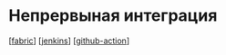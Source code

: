# Непрервыная интеграция

[[fabric]]
[[jenkins]]
[[github-action]]

[//begin]: # "Autogenerated link references for markdown compatibility"
[fabric]: ../notes/fabric "fabric"
[jenkins]: ../notes/jenkins "jenkins"
[github-action]: ../notes/github-action "githunb-action"
[//end]: # "Autogenerated link references"